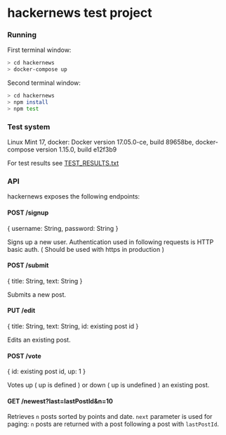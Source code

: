 # hackernews test project 


### Running


First terminal window:

```bash
> cd hackernews
> docker-compose up
```

Second terminal window:

```bash
> cd hackernews
> npm install
> npm test
```
### Test system

Linux Mint 17, docker: Docker version 17.05.0-ce, build 89658be, docker-compose version 1.15.0, build e12f3b9

For test results see [TEST_RESULTS.txt](https://github.com/UKNC/hackernews/blob/master/TEST_RESULTS.txt)


### API

hackernews exposes the following endpoints:

#### POST /signup
{ username: String, password: String }

Signs up a new user. Authentication used in following requests is HTTP basic auth. ( Should be used with https in production )

#### POST /submit 
{ title: String, text: String }

Submits a new post.

#### PUT /edit
{ title: String, text: String, id: existing post id }

Edits an existing post.

#### POST /vote
{ id: existing post id, up: 1 }

Votes up ( up is defined ) or down ( up is undefined ) an existing post.

#### GET /newest?last=lastPostId&n=10

Retrieves ``n`` posts sorted by points and date. ``next`` parameter is used for paging: ``n`` posts are returned with a post following a post with ``lastPostId``.
